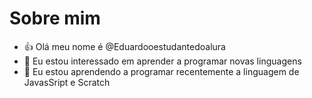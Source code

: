 # Sobre mim
- 👍 Olá meu nome é @Eduardooestudantedoalura
- 👀 Eu estou interessado em aprender a programar novas linguagens
- 🌱 Eu estou aprendendo a programar recentemente a linguagem de JavasSript e Scratch
<!---
Eduardoo90/Eduardoo90 is a ✨ special ✨ repository because its `README.md` (this file) appears on your GitHub profile.
You can click the Preview link to take a look at your changes.
--->
